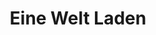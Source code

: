 ---
title: "Eine Welt Laden"
url: /bad-koenigshofen-im-grabfeld/eine-welt-laden/
shop: Dorfladen
---